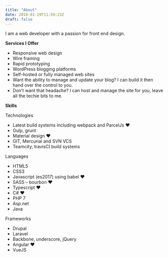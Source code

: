 ```yaml
---
title: "About"
date: 2018-01-29T11:59:23Z
draft: false
---
```


I am a web developer with a passion for front end design.

**Services I Offer**

* Responsive web design
* Wire framing
* Rapid prototyping
* WordPress blogging platforms
* Self-hosted or fully managed web sites
* Want the ability to manage and update your blog? I can build it then hand over the control to you.
* Don’t want that headache? I can host and manage the site for you, leave all the techie bits to me.

**Skills**

Technologies

* Latest build systems including webpack and ParcelJs ♥
* Gulp, grunt
* Material design ♥
* GIT, Mercurial and SVN VCS
* Teamcity, travisCI build systems

Languages

* HTML5 
* CSS3 
* Javascript (es2017) using babel ♥
* SASS – bourbon ♥
* Typescript ♥
* C# ♥
* PHP 7
* Asp.net
* Java

Frameworks

* Drupal
* Laravel
* Backbone, underscore, jQuery
* Angular ♥
* VueJS


